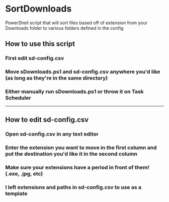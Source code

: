 # SortDownloads
PowerShell script that will sort files based off of extension from your Downloads folder to various folders defined in the config

## How to use this script
### First edit sd-config.csv
### Move sDownloads.ps1 and sd-config.csv anywhere you'd like (as long as they're in the same directory)
### Either manually run sDownloads.ps1 or throw it on Task Scheduler
---
## How to edit sd-config.csv
### Open sd-config.csv in any text editor
### Enter the extension you want to move in the first column and put the destination you'd like it in the second column
### Make sure your extensions have a period in front of them! (.exe, .jpg, etc)
### I left extensions and paths in sd-config.csv to use as a template
